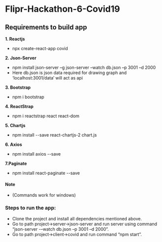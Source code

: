 # Flipr-Hackathon-6-Covid19

## Requirements to build app
**1. Reactjs** 
- npx create-react-app covid

**2. Json-Server**
- npm install json-server –g json-server –watch db.json –p 3001 –d 2000
- Here db.json is json data required for drawing graph and ‘localhost:3001/data’ will act as api

**3. Bootstrap**
- npm i bootstrap

**4. ReactStrap**
- npm i reactstrap react react-dom

**5. Chartjs**
- npm install --save react-chartjs-2 chart.js

**6. Axios**
- npm install axios --save

**7.Paginate**
- npm install react-paginate --save

#### Note
- (Commands work for windows)

### Steps to run the app:

- Clone the project and install all dependencies mentioned above.
- Go to path project->server->json-server and run server using command “json-server -–watch db.json –p 3001 –d 2000”.
- Go to path project->client->covid and run command “npm start”.
